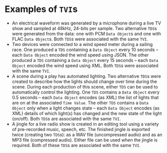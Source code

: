 # Examples of `TVI`s

* An electrical waveform was generated by a microphone during a live TV show and sampled at 48kHz, 24-bits per sample. Two alternative `TDS`s were generated from the data: one with PCM `Data Object`s and one with FLAC `Data Object`s. Both `TDS`s were associated with the same `TVI`.
* Two devices were connected to a wind speed meter during a sailing race. One produced a `TDS` containing a `Data Object` every 10 seconds &ndash; each `Data Object` encoded the wind speed using JSON. The other produced a `TDS` containing a `Data Object` every 15 seconds &ndash; each `Data Object` encoded the wind speed using XML. Both `TDS`s were associated with the same `TVI`.
* A scene during a play has automated lighting. Two alternative `TDS`s were created to describe how the lights should change over time during the scene. During each production of this scene, either `TDS` can be used to automatically control the lighting. One `TDS` contains a `Data Object` every 0.5 seconds &ndash; each `Data Object` encodes (as XML) the list of lights that are on at the associated `Time Value`. The other `TDS` contains a `Data Object` only when a light changes state &ndash; each `Data Object` encodes (as XML) details of which light(s) has changed and the new state of the light (on/off). Both `TDS`s are associated with the same `TVI`.
* A jingle for a live radio show is created in an editing tool using a variety of pre-recorded music, speech, etc. The finished jingle is exported twice (creating two `TDS`s): as a WAV file (uncompressed audio) and as an MP3 file (compressed audio). Either file can be used when the jingle is required. Both of these `TDS`s are associated with the same `TVI`. 


